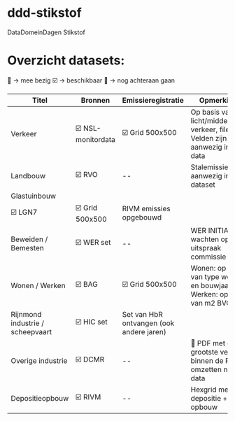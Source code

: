 # ddd-stikstof
DataDomeinDagen Stikstof

# Overzicht datasets:

:radio_button: -> mee bezig
:ballot_box_with_check: -> beschikbaar
:large_orange_diamond: -> nog achteraan gaan

| Titel         | Bronnen       | Emissieregistratie | Opmerkingen |
| ------------- | ------------- | ------------- | ------------- |
| Verkeer  | :ballot_box_with_check: NSL-monitordata | :ballot_box_with_check: Grid 500x500  | Op basis van licht/midden/zwaar verkeer, files etc. Velden zijn aanwezig in NSL data  |
| Landbouw | :ballot_box_with_check: RVO  | --  | Stalemissies e.d. aanwezig in RVO dataset  |
| Glastuinbouw | 
:ballot_box_with_check: LGN7  | :ballot_box_with_check: Grid 500x500  | RIVM emissies opgebouwd  |
| Beweiden / Bemesten | :ballot_box_with_check: WER set  | --  | WER INITIATOR, wachten op uitspraak commissie   |
| Wonen / Werken | :ballot_box_with_check: BAG  | :ballot_box_with_check: Grid 500x500 | Wonen: op basis van type woning en bouwjaar. Werken: op basis van m2 BVO  |
| Rijnmond industrie / scheepvaart | :ballot_box_with_check: HIC set   | Set van HbR ontvangen (ook andere jaren)  |
| Overige industrie| :ballot_box_with_check: DCMR  | --  | :large_orange_diamond: PDF met de grootste vervuilers binnen de PZH, omzetten naar data |
| Depositieopbouw | :ballot_box_with_check: RIVM  | --  | Hexgrid met totale depositie + opbouw |
